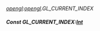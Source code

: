 _[opengl](../../modules/opengl/opengl-module.md):[opengl](../../modules/opengl/opengl-module.md).GL\_CURRENT\_INDEX_
##### Const GL\_CURRENT\_INDEX:[Int](../../modules/wonkey/wonkey-types-int.md)

